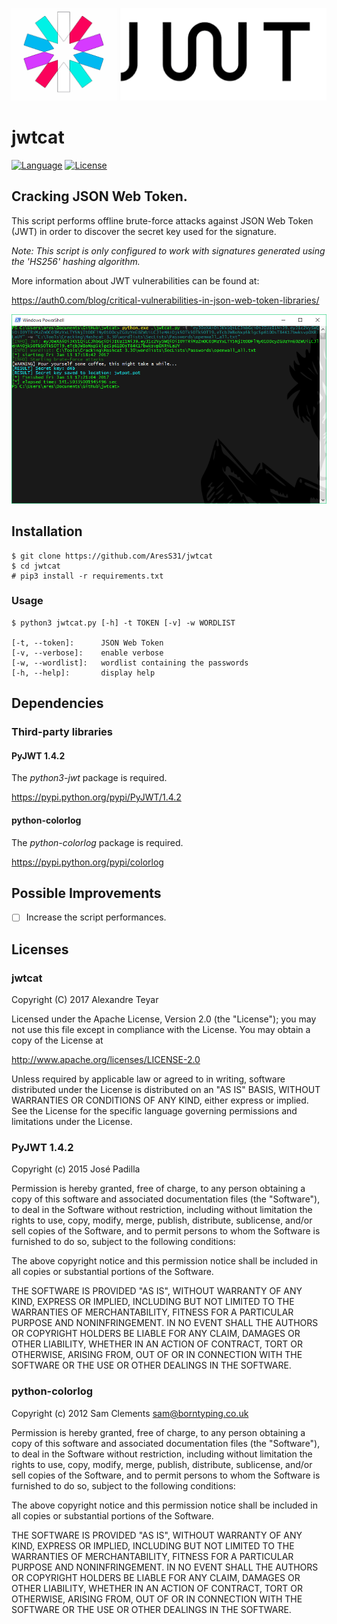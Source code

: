 ![JSON Web Token Cracker](images/jwtcat_logo.png)
# jwtcat
[![Language](https://img.shields.io/badge/Lang-Python-blue.svg)](https://www.python.org)
[![License](https://img.shields.io/badge/License-Apache%202.0-red.svg)](https://opensource.org/licenses/Apache-2.0)

## Cracking JSON Web Token.
This script performs offline brute-force attacks against JSON Web Token (JWT) in order to discover the secret key used for the signature. 

*Note: This script is only configured to work with signatures generated using the 'HS256' hashing algorithm.*

More information about JWT vulnerabilities can be found at:

<https://auth0.com/blog/critical-vulnerabilities-in-json-web-token-libraries/>

![example](images/example.png)

## Installation
    $ git clone https://github.com/AresS31/jwtcat
    $ cd jwtcat
    # pip3 install -r requirements.txt

### Usage
    $ python3 jwtcat.py [-h] -t TOKEN [-v] -w WORDLIST

    [-t, --token]:      JSON Web Token 
    [-v, --verbose]:    enable verbose
    [-w, --wordlist]:   wordlist containing the passwords
    [-h, --help]:       display help

## Dependencies
### Third-party libraries
#### PyJWT 1.4.2
The *python3-jwt* package is required. 

<https://pypi.python.org/pypi/PyJWT/1.4.2> 

#### python-colorlog
The *python-colorlog* package is required. 

<https://pypi.python.org/pypi/colorlog>

## Possible Improvements
- [ ] Increase the script performances.

## Licenses
### jwtcat
Copyright (C) 2017 Alexandre Teyar

Licensed under the Apache License, Version 2.0 (the "License");
you may not use this file except in compliance with the License.
You may obtain a copy of the License at

<http://www.apache.org/licenses/LICENSE-2.0>

Unless required by applicable law or agreed to in writing, software
distributed under the License is distributed on an "AS IS" BASIS,
WITHOUT WARRANTIES OR CONDITIONS OF ANY KIND, either express or implied.
See the License for the specific language governing permissions and
   limitations under the License. 

### PyJWT 1.4.2
Copyright (c) 2015 José Padilla

Permission is hereby granted, free of charge, to any person obtaining a copy
of this software and associated documentation files (the "Software"), to deal
in the Software without restriction, including without limitation the rights
to use, copy, modify, merge, publish, distribute, sublicense, and/or sell
copies of the Software, and to permit persons to whom the Software is
furnished to do so, subject to the following conditions:

The above copyright notice and this permission notice shall be included in all
copies or substantial portions of the Software.

THE SOFTWARE IS PROVIDED "AS IS", WITHOUT WARRANTY OF ANY KIND, EXPRESS OR
IMPLIED, INCLUDING BUT NOT LIMITED TO THE WARRANTIES OF MERCHANTABILITY,
FITNESS FOR A PARTICULAR PURPOSE AND NONINFRINGEMENT. IN NO EVENT SHALL THE
AUTHORS OR COPYRIGHT HOLDERS BE LIABLE FOR ANY CLAIM, DAMAGES OR OTHER
LIABILITY, WHETHER IN AN ACTION OF CONTRACT, TORT OR OTHERWISE, ARISING FROM,
OUT OF OR IN CONNECTION WITH THE SOFTWARE OR THE USE OR OTHER DEALINGS IN THE
SOFTWARE.

### python-colorlog
Copyright (c) 2012 Sam Clements sam@borntyping.co.uk

Permission is hereby granted, free of charge, to any person obtaining a copy
of this software and associated documentation files (the "Software"), to deal
in the Software without restriction, including without limitation the rights
to use, copy, modify, merge, publish, distribute, sublicense, and/or sell
copies of the Software, and to permit persons to whom the Software is
furnished to do so, subject to the following conditions:

The above copyright notice and this permission notice shall be included in all
copies or substantial portions of the Software.

THE SOFTWARE IS PROVIDED "AS IS", WITHOUT WARRANTY OF ANY KIND, EXPRESS OR
IMPLIED, INCLUDING BUT NOT LIMITED TO THE WARRANTIES OF MERCHANTABILITY,
FITNESS FOR A PARTICULAR PURPOSE AND NONINFRINGEMENT. IN NO EVENT SHALL THE
AUTHORS OR COPYRIGHT HOLDERS BE LIABLE FOR ANY CLAIM, DAMAGES OR OTHER
LIABILITY, WHETHER IN AN ACTION OF CONTRACT, TORT OR OTHERWISE, ARISING FROM,
OUT OF OR IN CONNECTION WITH THE SOFTWARE OR THE USE OR OTHER DEALINGS IN THE
SOFTWARE.
